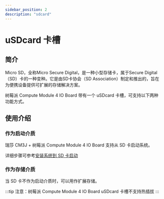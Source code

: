 ```yaml
---
sidebar_position: 2
description: "sdcard"
---
```


# uSDcard 卡槽

## 简介

Micro SD，全称Micro Secure Digital，是一种小型存储卡，属于Secure Digital（SD）卡的一种变种。它是由SD卡协会（SD Association）制定和推出的，旨在为便携设备提供可扩展的存储解决方案。

树莓派 Compute Module 4 IO Board 带有一个 uSDcard 卡槽，可支持以下两种功能方式。

## 使用介绍

### 作为启动介质

瑞莎 CM3J + 树莓派 Compute Module 4 IO Board 支持从 SD 卡启动系统。

详细步骤可参考[安装系统到 SD 卡启动](../../install-os/boot_from_sd_card.md)

### 作为存储介质

当 SD 卡不作为启动介质时，可以用作扩展存储。

:::tip
注意：树莓派 Compute Module 4 IO Board uSDcard 卡槽不支持热插拔
:::
